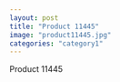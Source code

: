 ```yaml
---
layout: post
title: "Product 11445"
image: "product11445.jpg"
categories: "category1"
---
```

Product 11445
